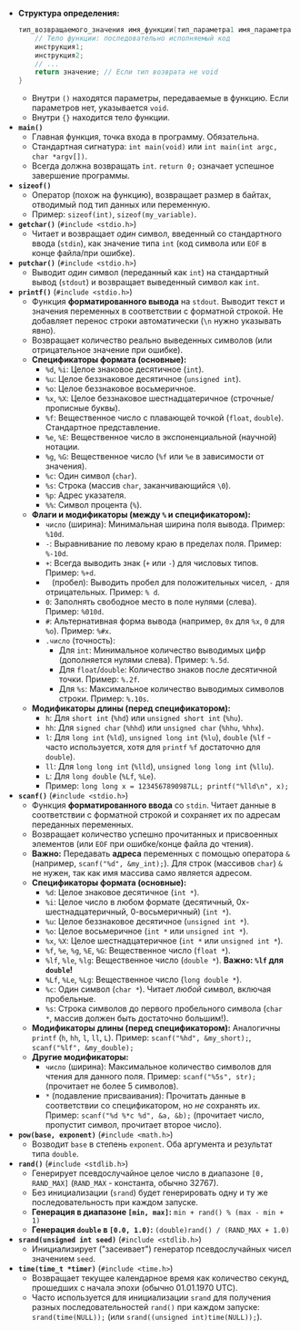 *   **Структура определения:**
    ```c
    тип_возвращаемого_значения имя_функции(тип_параметра1 имя_параметра1, ...) {
        // Тело функции: последовательно исполняемый код
        инструкция1;
        инструкция2;
        // ...
        return значение; // Если тип возврата не void
    }
    ```
    *   Внутри `()` находятся параметры, передаваемые в функцию. Если параметров нет, указывается `void`.
    *   Внутри `{}` находится тело функции.
*   **`main()`**
    *   Главная функция, точка входа в программу. Обязательна.
    *   Стандартная сигнатура: `int main(void)` или `int main(int argc, char *argv[])`.
    *   Всегда должна возвращать `int`. `return 0;` означает успешное завершение программы.
*   **`sizeof()`**
    *   Оператор (похож на функцию), возвращает размер в байтах, отводимый под тип данных или переменную.
    *   Пример: `sizeof(int)`, `sizeof(my_variable)`.
*   **`getchar()`** (`#include <stdio.h>`)
    *   Читает и возвращает *один* символ, введенный со стандартного ввода (`stdin`), как значение типа `int` (код символа или `EOF` в конце файла/при ошибке).
*   **`putchar()`** (`#include <stdio.h>`)
    *   Выводит *один* символ (переданный как `int`) на стандартный вывод (`stdout`) и возвращает выведенный символ как `int`.
*   **`printf()`** (`#include <stdio.h>`)
    *   Функция **форматированного вывода** на `stdout`. Выводит текст и значения переменных в соответствии с форматной строкой. Не добавляет перенос строки автоматически (`\n` нужно указывать явно).
    *   Возвращает количество реально выведенных символов (или отрицательное значение при ошибке).
    *   **Спецификаторы формата (основные):**
        *   `%d`, `%i`: Целое знаковое десятичное (`int`).
        *   `%u`: Целое беззнаковое десятичное (`unsigned int`).
        *   `%o`: Целое беззнаковое восьмеричное.
        *   `%x`, `%X`: Целое беззнаковое шестнадцатеричное (строчные/прописные буквы).
        *   `%f`: Вещественное число с плавающей точкой (`float`, `double`). Стандартное представление.
        *   `%e`, `%E`: Вещественное число в экспоненциальной (научной) нотации.
        *   `%g`, `%G`: Вещественное число (`%f` или `%e` в зависимости от значения).
        *   `%c`: Один символ (`char`).
        *   `%s`: Строка (массив `char`, заканчивающийся `\0`).
        *   `%p`: Адрес указателя.
        *   `%%`: Символ процента (`%`).
    *   **Флаги и модификаторы (между `%` и спецификатором):**
        *   `число` (ширина): Минимальная ширина поля вывода. Пример: `%10d`.
        *   `-`: Выравнивание по левому краю в пределах поля. Пример: `%-10d`.
        *   `+`: Всегда выводить знак (`+` или `-`) для числовых типов. Пример: `%+d`.
        *   ` ` (пробел): Выводить пробел для положительных чисел, `-` для отрицательных. Пример: `% d`.
        *   `0`: Заполнять свободное место в поле нулями (слева). Пример: `%010d`.
        *   `#`: Альтернативная форма вывода (например, `0x` для `%x`, `0` для `%o`). Пример: `%#x`.
        *   `.число` (точность):
            *   Для `int`: Минимальное количество выводимых цифр (дополняется нулями слева). Пример: `%.5d`.
            *   Для `float`/`double`: Количество знаков после десятичной точки. Пример: `%.2f`.
            *   Для `%s`: Максимальное количество выводимых символов строки. Пример: `%.10s`.
    *   **Модификаторы длины (перед спецификатором):**
        *   `h`: Для `short int` (`%hd`) или `unsigned short int` (`%hu`).
        *   `hh`: Для `signed char` (`%hhd`) или `unsigned char` (`%hhu`, `%hhx`).
        *   `l`: Для `long int` (`%ld`), `unsigned long int` (`%lu`), `double` (`%lf` - часто используется, хотя для `printf` `%f` достаточно для `double`).
        *   `ll`: Для `long long int` (`%lld`), `unsigned long long int` (`%llu`).
        *   `L`: Для `long double` (`%Lf`, `%Le`).
        *   Пример: `long long x = 1234567890987LL; printf("%lld\n", x);`
*   **`scanf()`** (`#include <stdio.h>`)
    *   Функция **форматированного ввода** со `stdin`. Читает данные в соответствии с форматной строкой и сохраняет их по адресам переданных переменных.
    *   Возвращает количество успешно прочитанных и присвоенных элементов (или `EOF` при ошибке/конце файла до чтения).
    *   **Важно:** Передавать **адреса** переменных с помощью оператора `&` (например, `scanf("%d", &my_int);`). Для строк (массивов `char`) `&` не нужен, так как имя массива само является адресом.
    *   **Спецификаторы формата (основные):**
        *   `%d`: Целое знаковое десятичное (`int *`).
        *   `%i`: Целое число в любом формате (десятичный, 0x-шестнадцатеричный, 0-восьмеричный) (`int *`).
        *   `%u`: Целое беззнаковое десятичное (`unsigned int *`).
        *   `%o`: Целое восьмеричное (`int *` или `unsigned int *`).
        *   `%x`, `%X`: Целое шестнадцатеричное (`int *` или `unsigned int *`).
        *   `%f`, `%e`, `%g`, `%E`, `%G`: Вещественное число (`float *`).
        *   `%lf`, `%le`, `%lg`: Вещественное число (`double *`). **Важно: `%lf` для `double`!**
        *   `%Lf`, `%Le`, `%Lg`: Вещественное число (`long double *`).
        *   `%c`: Один символ (`char *`). Читает *любой* символ, включая пробельные.
        *   `%s`: Строка символов до первого пробельного символа (`char *`, массив должен быть достаточно большим!).
    *   **Модификаторы длины (перед спецификатором):** Аналогичны `printf` (`h`, `hh`, `l`, `ll`, `L`). Пример: `scanf("%hd", &my_short);`, `scanf("%lf", &my_double);`
    *   **Другие модификаторы:**
        *   `число` (ширина): Максимальное количество символов для чтения для данного поля. Пример: `scanf("%5s", str);` (прочитает не более 5 символов).
        *   `*` (подавление присваивания): Прочитать данные в соответствии со спецификатором, но *не* сохранять их. Пример: `scanf("%d %*c %d", &a, &b);` (прочитает число, пропустит символ, прочитает второе число).
*   **`pow(base, exponent)`** (`#include <math.h>`)
    *   Возводит `base` в степень `exponent`. Оба аргумента и результат типа `double`.
*   **`rand()`** (`#include <stdlib.h>`)
    *   Генерирует псевдослучайное целое число в диапазоне `[0, RAND_MAX]` (`RAND_MAX` - константа, обычно 32767).
    *   Без инициализации (`srand`) будет генерировать одну и ту же последовательность при каждом запуске.
    *   **Генерация в диапазоне `[min, max]`:** `min + rand() % (max - min + 1)`
    *   **Генерация `double` в `[0.0, 1.0)`:** `(double)rand() / (RAND_MAX + 1.0)`
*   **`srand(unsigned int seed)`** (`#include <stdlib.h>`)
    *   Инициализирует ("засеивает") генератор псевдослучайных чисел значением `seed`.
*   **`time(time_t *timer)`** (`#include <time.h>`)
    *   Возвращает текущее календарное время как количество секунд, прошедших с начала эпохи (обычно 01.01.1970 UTC).
    *   Часто используется для инициализации `srand` для получения разных последовательностей `rand()` при каждом запуске: `srand(time(NULL));` (или `srand((unsigned int)time(NULL));`).
